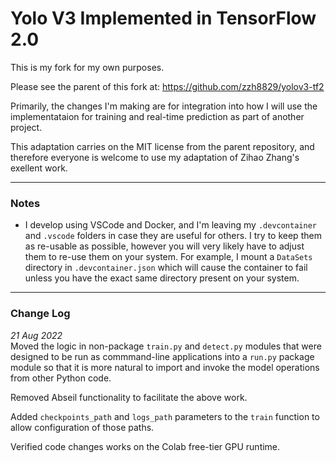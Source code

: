 # Yolo V3 Implemented in TensorFlow 2.0

This is my fork for my own purposes. 

Please see the parent of this fork at: https://github.com/zzh8829/yolov3-tf2

Primarily, the changes I'm making are for integration into how I will use the implementataion for training and real-time prediction as part of another project.

This adaptation carries on the MIT license from the parent repository, and therefore everyone is welcome to use my adaptation of Zihao Zhang's exellent work.

---

### Notes

- I develop using VSCode and Docker, and I'm leaving my `.devcontainer` and `.vscode` folders in case they are useful for others. I try to keep them as re-usable as possible, however you will very likely have to adjust them to re-use them on your system. For example, I mount a `DataSets` directory in `.devcontainer.json` which will cause the container to fail unless you have the exact same directory present on your system.

---

### Change Log

*21 Aug 2022*  
Moved the logic in non-package `train.py` and `detect.py` modules that were designed to be run as commmand-line applications into a `run.py` package module so that it is more natural to import and invoke the model operations from other Python code.

Removed Abseil functionality to facilitate the above work.

Added `checkpoints_path` and `logs_path` parameters to the `train` function to allow configuration of those paths.

Verified code changes works on the Colab free-tier GPU runtime.